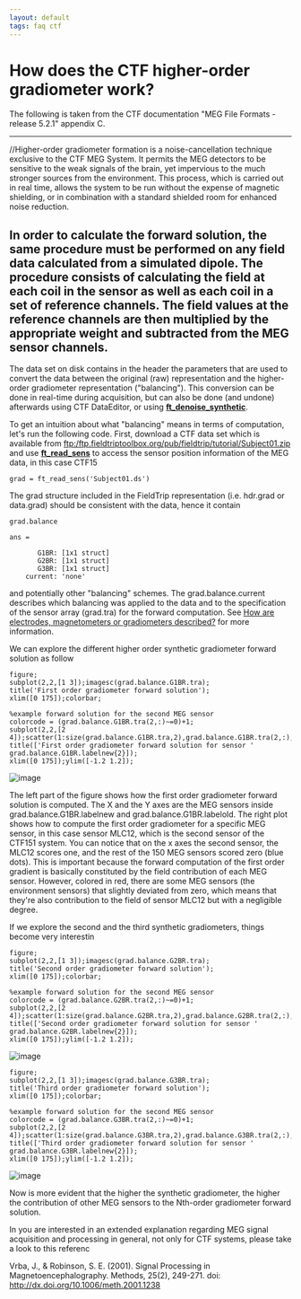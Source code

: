 ```yaml
---
layout: default
tags: faq ctf
---
```


# How does the CTF higher-order gradiometer work?

The following is taken from the CTF documentation "MEG File Formats - release 5.2.1" appendix C.

---
//Higher-order gradiometer formation is a noise-cancellation technique exclusive to the CTF MEG System. It permits the MEG detectors to be sensitive to the weak signals of the brain, yet impervious to the much stronger sources from the environment. This process, which is carried out in real time, allows the system to be run without the expense of magnetic shielding, or in combination with a standard shielded room for enhanced noise reduction.

In order to calculate the forward solution, the same procedure must be performed on any field data calculated from a simulated dipole. The procedure consists of calculating the field at each coil in the sensor as well as each coil in a set of reference channels. The field values at the reference channels are then multiplied by the appropriate weight and subtracted from the MEG sensor channels.
---

The data set on disk contains in the header the parameters that are used to convert the data between the original (raw) representation and the higher-order gradiometer representation ("balancing"). This conversion can be done in real-time during acquisition, but can also be done (and undone) afterwards using CTF DataEditor, or using **[ft_denoise_synthetic](/reference/ft_denoise_synthetic)**.

To get an intuition about what "balancing" means in terms of computation, let's run the following code. First, download a CTF data set which is available from [ftp:/ftp.fieldtriptoolbox.org/pub/fieldtrip/tutorial/Subject01.zip](ftp://ftp.fieldtriptoolbox.org/pub/fieldtrip/tutorial/Subject01.zip) and use **[ft_read_sens](/reference/ft_read_sens)** to access the sensor position information of the MEG data, in this case CTF15

	grad = ft_read_sens('Subject01.ds')

The grad structure included in the FieldTrip representation (i.e. hdr.grad or data.grad) should be consistent with the data, hence it contain

	grad.balance
	
	ans = 
	
	       G1BR: [1x1 struct]
	       G2BR: [1x1 struct]
	       G3BR: [1x1 struct]
	    current: 'none'

and potentially other "balancing" schemes. The grad.balance.current describes which balancing was applied to the data and to the specification of the sensor array (grad.tra) for the forward computation. See [How are electrodes, magnetometers or gradiometers described?](/faq/how_are_electrodes_magnetometers_or_gradiometers_described) for more information.

We can explore the different higher order synthetic gradiometer forward solution as follow

	figure;
	subplot(2,2,[1 3]);imagesc(grad.balance.G1BR.tra);
	title('First order gradiometer forward solution');
	xlim([0 175]);colorbar;
	
	%example forward solution for the second MEG sensor
	colorcode = (grad.balance.G1BR.tra(2,:)~=0)+1;
	subplot(2,2,[2 4]);scatter(1:size(grad.balance.G1BR.tra,2),grad.balance.G1BR.tra(2,:),9,colorcode,'filled');
	title(['First order gradiometer forward solution for sensor ' grad.balance.G1BR.labelnew{2}]);
	xlim([0 175]);ylim([-1.2 1.2]);

![image](/media/faq/g1brv.png)

The left part of the figure shows how the first order gradiometer forward solution is computed. The X and the Y axes are the MEG sensors inside grad.balance.G1BR.labelnew and grad.balance.G1BR.labelold. The right plot shows how to compute the first order gradiometer for a specific MEG sensor, in this case sensor MLC12, which is the second sensor of the CTF151 system. You can notice that on the x axes the second sensor, the MLC12 scores one, and the rest of the 150 MEG sensors scored zero (blue dots). This is important because the forward computation of the first order gradient is basically constituted by the field contribution of each MEG sensor. However, colored in red, there are some MEG sensors (the environment sensors) that slightly deviated from zero, which means that they're also contribution to the field of sensor MLC12 but with a negligible degree.

If we explore the second and the third synthetic gradiometers, things become very interestin

	figure;
	subplot(2,2,[1 3]);imagesc(grad.balance.G2BR.tra);
	title('Second order gradiometer forward solution');
	xlim([0 175]);colorbar;
	
	%example forward solution for the second MEG sensor
	colorcode = (grad.balance.G2BR.tra(2,:)~=0)+1;
	subplot(2,2,[2 4]);scatter(1:size(grad.balance.G2BR.tra,2),grad.balance.G2BR.tra(2,:),9,colorcode,'filled');
	title(['Second order gradiometer forward solution for sensor ' grad.balance.G2BR.labelnew{2}]);
	xlim([0 175]);ylim([-1.2 1.2]);

![image](/media/faq/g2brv.png)

	figure;
	subplot(2,2,[1 3]);imagesc(grad.balance.G3BR.tra);
	title('Third order gradiometer forward solution');
	xlim([0 175]);colorbar;
	
	%example forward solution for the second MEG sensor
	colorcode = (grad.balance.G3BR.tra(2,:)~=0)+1;
	subplot(2,2,[2 4]);scatter(1:size(grad.balance.G3BR.tra,2),grad.balance.G3BR.tra(2,:),9,colorcode,'filled');
	title(['Third order gradiometer forward solution for sensor ' grad.balance.G3BR.labelnew{2}]);
	xlim([0 175]);ylim([-1.2 1.2]);

![image](/media/faq/g3brv.png)

Now is more evident that the higher the synthetic gradiometer, the higher the contribution of other MEG sensors to the Nth-order gradiometer forward solution.

In you are interested in an extended explanation regarding MEG signal acquisition and processing in general, not only for CTF systems, please take a look to this referenc

Vrba, J., & Robinson, S. E. (2001). Signal Processing in Magnetoencephalography. Methods, 25(2), 249-271. doi: http://dx.doi.org/10.1006/meth.2001.1238

